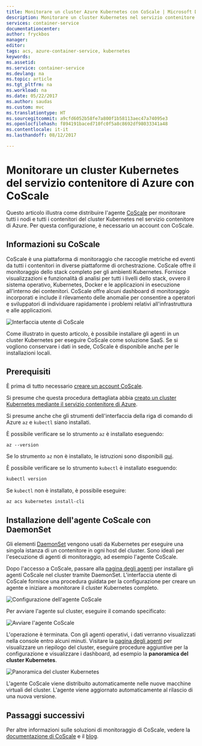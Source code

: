 ```yaml
---
title: Monitorare un cluster Azure Kubernetes con CoScale | Microsoft Docs
description: Monitorare un cluster Kubernetes nel servizio contenitore di Azure tramite CoScale
services: container-service
documentationcenter: 
author: fryckbos
manager: 
editor: 
tags: acs, azure-container-service, kubernetes
keywords: 
ms.assetid: 
ms.service: container-service
ms.devlang: na
ms.topic: article
ms.tgt_pltfrm: na
ms.workload: na
ms.date: 05/22/2017
ms.author: saudas
ms.custom: mvc
ms.translationtype: HT
ms.sourcegitcommit: a9cfd6052b58fe7a800f1b58113aec47a74095e3
ms.openlocfilehash: f894191baced710fc0f5a8c8692df98033341a48
ms.contentlocale: it-it
ms.lasthandoff: 08/12/2017

---
```


# <a name="monitor-an-azure-container-service-kubernetes-cluster-with-coscale"></a>Monitorare un cluster Kubernetes del servizio contenitore di Azure con CoScale

Questo articolo illustra come distribuire l'agente [CoScale](https://www.coscale.com/) per monitorare tutti i nodi e tutti i contenitori del cluster Kubernetes nel servizio contenitore di Azure. Per questa configurazione, è necessario un account con CoScale. 


## <a name="about-coscale"></a>Informazioni su CoScale 

CoScale è una piattaforma di monitoraggio che raccoglie metriche ed eventi da tutti i contenitori in diverse piattaforme di orchestrazione. CoScale offre il monitoraggio dello stack completo per gli ambienti Kubernetes. Fornisce visualizzazioni e funzionalità di analisi per tutti i livelli dello stack, ovvero il sistema operativo, Kubernetes, Docker e le applicazioni in esecuzione all'interno dei contenitori. CoScale offre alcuni dashboard di monitoraggio incorporati e include il rilevamento delle anomalie per consentire a operatori e sviluppatori di individuare rapidamente i problemi relativi all'infrastruttura e alle applicazioni.

![Interfaccia utente di CoScale](./media/container-service-kubernetes-coscale/coscale.png)

Come illustrato in questo articolo, è possibile installare gli agenti in un cluster Kubernetes per eseguire CoScale come soluzione SaaS. Se si vogliono conservare i dati in sede, CoScale è disponibile anche per le installazioni locali.


## <a name="prerequisites"></a>Prerequisiti

È prima di tutto necessario [creare un account CoScale](https://www.coscale.com/free-trial).

Si presume che questa procedura dettagliata abbia [creato un cluster Kubernetes mediante il servizio contenitore di Azure](container-service-kubernetes-walkthrough.md).

Si presume anche che gli strumenti dell'interfaccia della riga di comando di Azure `az` e `kubectl` siano installati.

È possibile verificare se lo strumento `az` è installato eseguendo:

```azurecli
az --version
```

Se lo strumento `az` non è installato, le istruzioni sono disponibili [qui](/cli/azure/install-azure-cli).

È possibile verificare se lo strumento `kubectl` è installato eseguendo:

```bash
kubectl version
```

Se `kubectl` non è installato, è possibile eseguire:

```azurecli
az acs kubernetes install-cli
```

## <a name="installing-the-coscale-agent-with-a-daemonset"></a>Installazione dell'agente CoScale con DaemonSet
Gli elementi [DaemonSet](https://kubernetes.io/docs/concepts/workloads/controllers/daemonset/) vengono usati da Kubernetes per eseguire una singola istanza di un contenitore in ogni host del cluster.
Sono ideali per l'esecuzione di agenti di monitoraggio, ad esempio l'agente CoScale.

Dopo l'accesso a CoScale, passare alla [pagina degli agenti](https://app.coscale.com/) per installare gli agenti CoScale nel cluster tramite DaemonSet. L'interfaccia utente di CoScale fornisce una procedura guidata per la configurazione per creare un agente e iniziare a monitorare il cluster Kubernetes completo.

![Configurazione dell'agente CoScale](./media/container-service-kubernetes-coscale/installation.png)

Per avviare l'agente sul cluster, eseguire il comando specificato:

![Avviare l'agente CoScale](./media/container-service-kubernetes-coscale/agent_script.png)

L'operazione è terminata. Con gli agenti operativi, i dati verranno visualizzati nella console entro alcuni minuti. Visitare la [pagina degli agenti](https://app.coscale.com/) per visualizzare un riepilogo del cluster, eseguire procedure aggiuntive per la configurazione e visualizzare i dashboard, ad esempio la **panoramica del cluster Kubernetes**.

![Panoramica del cluster Kubernetes](./media/container-service-kubernetes-coscale/dashboard_clusteroverview.png)

L'agente CoScale viene distribuito automaticamente nelle nuove macchine virtuali del cluster. L'agente viene aggiornato automaticamente al rilascio di una nuova versione.


## <a name="next-steps"></a>Passaggi successivi

Per altre informazioni sulle soluzioni di monitoraggio di CoScale, vedere la [documentazione di CoScale](http://docs.coscale.com/) e il [blog](https://www.coscale.com/blog). 


